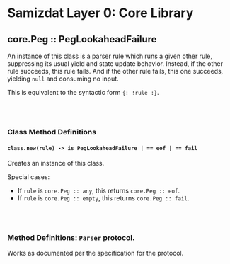 Samizdat Layer 0: Core Library
==============================

core.Peg :: PegLookaheadFailure
-------------------------------

An instance of this class is a parser rule which runs a given other rule,
suppressing its usual yield and state update behavior. Instead, if the other
rule succeeds, this rule fails. And if the other rule fails, this one
succeeds, yielding `null` and consuming no input.

This is equivalent to the syntactic form `{: !rule :}`.


<br><br>
### Class Method Definitions

#### `class.new(rule) -> is PegLookaheadFailure | == eof | == fail`

Creates an instance of this class.

Special cases:

* If `rule` is `core.Peg :: any`, this returns `core.Peg :: eof`.
* If `rule` is `core.Peg :: empty`, this returns `core.Peg :: fail`.


<br><br>
### Method Definitions: `Parser` protocol.

Works as documented per the specification for the protocol.
